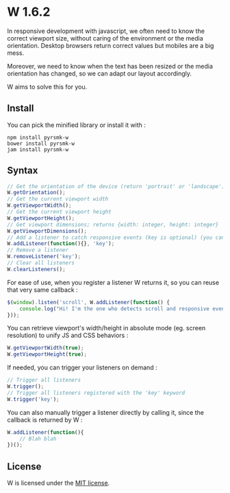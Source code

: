 W 1.6.2
=======

In responsive development with javascript, we often need to know the correct viewport size, without caring of the environment or the media orientation. Desktop browsers return correct values but mobiles are a big mess.

Moreover, we need to know when the text has been resized or the media orientation has changed, so we can adapt our layout accordingly.

W aims to solve this for you.

Install
-------

You can pick the minified library or install it with :

```
npm install pyrsmk-w
bower install pyrsmk-w
jam install pyrsmk-w
```

Syntax
------

```js
// Get the orientation of the device (return 'portrait' or 'landscape')
W.getOrientation();
// Get the current viewport width
W.getViewportWidth();
// Get the current viewport height
W.getViewportHeight();
// Get viewport dimensions; returns {width: integer, height: integer}
W.getViewportDimensions();
// Add a listener to catch responsive events (key is optional) (you can register several listeners with the same keyword)
W.addListener(function(){}, 'key');
// Remove a listener
W.removeListener('key');
// Clear all listeners
W.clearListeners();
```

For ease of use, when you register a listener W returns it, so you can reuse that very same callback :

```js
$(window).listen('scroll', W.addListener(function() {
    console.log("Hi! I'm the one who detects scroll and responsive events!");
}));
```

You can retrieve viewport's width/height in absolute mode (eg. screen resolution) to unify JS and CSS behaviors :

```js
W.getViewportWidth(true);
W.getViewportHeight(true);
```

If needed, you can trigger your listeners on demand :

```js
// Trigger all listeners
W.trigger();
// Trigger all listeners registered with the 'key' keyword
W.trigger('key');
```

You can also manually trigger a listener directly by calling it, since the callback is returned by W :

```js
W.addListener(function(){
	// Blah blah
})();
```

License
-------

W is licensed under the [MIT license](http://dreamysource.mit-license.org).
